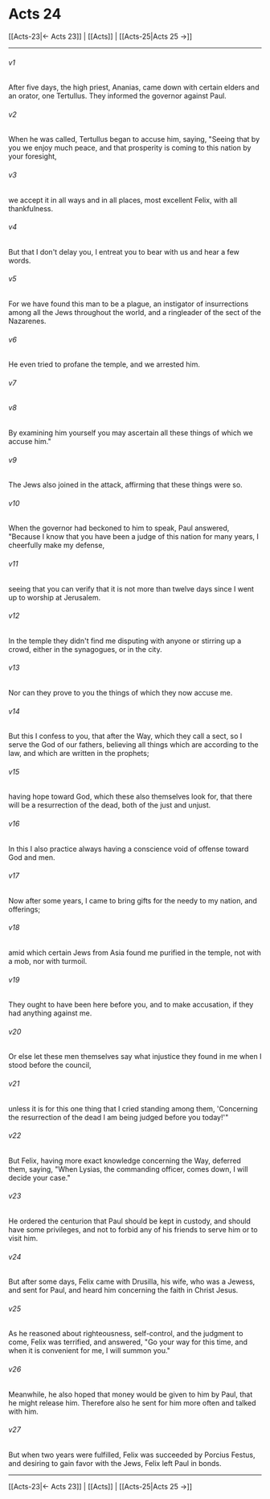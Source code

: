 # Acts 24

[[Acts-23|← Acts 23]] | [[Acts]] | [[Acts-25|Acts 25 →]]
***



###### v1 
After five days, the high priest, Ananias, came down with certain elders and an orator, one Tertullus. They informed the governor against Paul. 

###### v2 
When he was called, Tertullus began to accuse him, saying, "Seeing that by you we enjoy much peace, and that prosperity is coming to this nation by your foresight, 

###### v3 
we accept it in all ways and in all places, most excellent Felix, with all thankfulness. 

###### v4 
But that I don't delay you, I entreat you to bear with us and hear a few words. 

###### v5 
For we have found this man to be a plague, an instigator of insurrections among all the Jews throughout the world, and a ringleader of the sect of the Nazarenes. 

###### v6 
He even tried to profane the temple, and we arrested him. 

###### v7 


###### v8 
By examining him yourself you may ascertain all these things of which we accuse him." 

###### v9 
The Jews also joined in the attack, affirming that these things were so. 

###### v10 
When the governor had beckoned to him to speak, Paul answered, "Because I know that you have been a judge of this nation for many years, I cheerfully make my defense, 

###### v11 
seeing that you can verify that it is not more than twelve days since I went up to worship at Jerusalem. 

###### v12 
In the temple they didn't find me disputing with anyone or stirring up a crowd, either in the synagogues, or in the city. 

###### v13 
Nor can they prove to you the things of which they now accuse me. 

###### v14 
But this I confess to you, that after the Way, which they call a sect, so I serve the God of our fathers, believing all things which are according to the law, and which are written in the prophets; 

###### v15 
having hope toward God, which these also themselves look for, that there will be a resurrection of the dead, both of the just and unjust. 

###### v16 
In this I also practice always having a conscience void of offense toward God and men. 

###### v17 
Now after some years, I came to bring gifts for the needy to my nation, and offerings; 

###### v18 
amid which certain Jews from Asia found me purified in the temple, not with a mob, nor with turmoil. 

###### v19 
They ought to have been here before you, and to make accusation, if they had anything against me. 

###### v20 
Or else let these men themselves say what injustice they found in me when I stood before the council, 

###### v21 
unless it is for this one thing that I cried standing among them, 'Concerning the resurrection of the dead I am being judged before you today!'" 

###### v22 
But Felix, having more exact knowledge concerning the Way, deferred them, saying, "When Lysias, the commanding officer, comes down, I will decide your case." 

###### v23 
He ordered the centurion that Paul should be kept in custody, and should have some privileges, and not to forbid any of his friends to serve him or to visit him. 

###### v24 
But after some days, Felix came with Drusilla, his wife, who was a Jewess, and sent for Paul, and heard him concerning the faith in Christ Jesus. 

###### v25 
As he reasoned about righteousness, self-control, and the judgment to come, Felix was terrified, and answered, "Go your way for this time, and when it is convenient for me, I will summon you." 

###### v26 
Meanwhile, he also hoped that money would be given to him by Paul, that he might release him. Therefore also he sent for him more often and talked with him. 

###### v27 
But when two years were fulfilled, Felix was succeeded by Porcius Festus, and desiring to gain favor with the Jews, Felix left Paul in bonds.

***
[[Acts-23|← Acts 23]] | [[Acts]] | [[Acts-25|Acts 25 →]]
